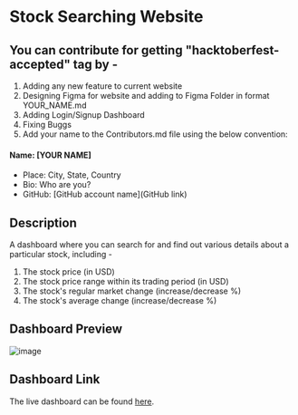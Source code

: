 # Stock Searching Website

## You can contribute for getting "hacktoberfest-accepted" tag by -
1. Adding any new feature to current website
2. Designing Figma for website and adding to Figma Folder in format YOUR_NAME.md
3. Adding Login/Signup Dashboard
4. Fixing Buggs
5. Add your name to the Contributors.md file using the below convention:
#### Name: [YOUR NAME]

- Place: City, State, Country
- Bio: Who are you?
- GitHub: [GitHub account name](GitHub link)


## Description
A dashboard where you can search for and find out various details about a particular stock, including - 
1. The stock price (in USD)
2. The stock price range within its trading period (in USD)
3. The stock's regular market change (increase/decrease %)
4. The stock's average change (increase/decrease %)

## Dashboard Preview
![image](https://user-images.githubusercontent.com/86337946/193396459-04d1768a-7509-4541-b1bf-7d8e58343ffd.png)

## Dashboard Link
The live dashboard can be found [here](https://kartikvirendrar.github.io/stocksearch/).
